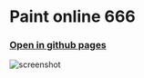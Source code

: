 # Paint online 666

### [Open in github pages](https://nulnow.github.io/paint-online-666/)
![screenshot](https://image.ibb.co/nChVQo/2018_05_19_00_38_26.png)